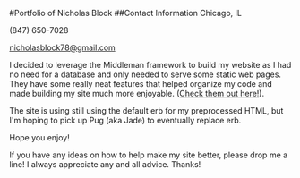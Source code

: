 #Portfolio of Nicholas Block
##Contact Information
Chicago, IL

(847) 650-7028

nicholasblock78@gmail.com

I decided to leverage the Middleman framework to build my website as I had no need for a database and only needed to serve some static web pages. They have some really neat features that helped organize my code and made building my site much more enjoyable. ([Check them out here!](https://middlemanapp.com/)).

The site is using still using the default erb for my preprocessed HTML, but I'm hoping to pick up Pug (aka Jade) to eventually replace erb. 

Hope you enjoy!

If you have any ideas on how to help make my site better, please drop me a line! I always appreciate any and all advice. Thanks!
